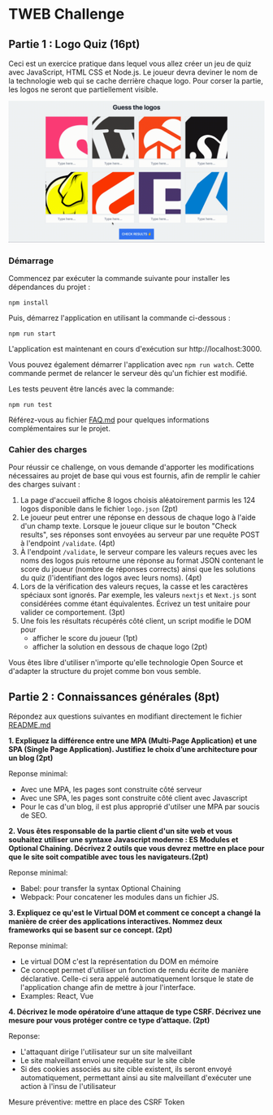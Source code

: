 # TWEB Challenge

## Partie 1 : Logo Quiz (16pt)

Ceci est un exercice pratique dans lequel vous allez créer un jeu de quiz avec JavaScript, HTML CSS et Node.js. Le joueur devra deviner le nom de la technologie web qui se cache derrière chaque logo. Pour corser la partie, les logos ne seront que partiellement visible.

![Example](./example.gif)

### Démarrage

Commencez par exécuter la commande suivante pour installer les dépendances du projet :
```
npm install
```

Puis, démarrez l'application en utilisant la commande ci-dessous :
```
npm run start
```

L'application est maintenant en cours d'exécution sur http://localhost:3000.

Vous pouvez également démarrer l'application avec `npm run watch`. Cette commande permet de relancer le serveur dès qu'un fichier est modifié.

Les tests peuvent être lancés avec la commande:
```
npm run test
```

Référez-vous au fichier [FAQ.md](./FAQ.md) pour quelques informations complémentaires sur le projet.

### Cahier des charges

Pour réussir ce challenge, on vous demande d'apporter les modifications nécessaires au projet de base qui vous est fournis, afin de remplir le cahier des charges suivant :

1. La page d'accueil affiche 8 logos choisis aléatoirement parmis les 124 logos disponible dans le fichier `logo.json` (2pt)
2. Le joueur peut entrer une réponse en dessous de chaque logo à l'aide d'un champ texte. Lorsque le joueur clique sur le bouton "Check results", ses réponses sont envoyées au serveur par une requête POST à l'endpoint `/validate`. (4pt)
3. À l'endpoint `/validate`, le serveur compare les valeurs reçues avec les noms des logos puis retourne une réponse au format JSON contenant le score du joueur (nombre de réponses corrects) ainsi que les solutions du quiz (l'identifiant des logos avec leurs noms). (4pt)
4. Lors de la vérification des valeurs reçues, la casse et les caractères spéciaux sont ignorés. Par exemple, les valeurs `nextjs` et `Next.js` sont considérées comme étant équivalentes. Écrivez un test unitaire pour valider ce comportement. (3pt)
5. Une fois les résultats récupérés côté client, un script modifie le DOM pour
   - afficher le score du joueur (1pt)
   - afficher la solution en dessous de chaque logo (2pt)

Vous êtes libre d'utiliser n'importe qu'elle technologie Open Source et d'adapter la structure du projet comme bon vous semble.

## Partie 2 : Connaissances générales (8pt)

Répondez aux questions suivantes en modifiant directement le fichier [README.md](./README.md)

**1. Expliquez la différence entre une MPA (Multi-Page Application) et une SPA (Single Page Application). Justifiez le choix d’une architecture pour un blog (2pt)**

Reponse minimal:
- Avec une MPA, les pages sont construite côté serveur
- Avec une SPA, les pages sont construite côté client avec Javascript
- Pour le cas d'un blog, il est plus approprié d'utilser une MPA par soucis de SEO.


**2. Vous êtes responsable de la partie client d'un site web et vous souhaitez utiliser une syntaxe Javascript moderne : ES Modules et Optional Chaining. Décrivez 2 outils que vous devrez mettre en place pour que le site soit compatible avec tous les navigateurs.(2pt)**

Reponse minimal:
- Babel: pour transfer la syntax Optional Chaining
- Webpack: Pour concatener les modules dans un fichier JS.

**3. Expliquez ce qu'est le Virtual DOM et comment ce concept a changé la manière de créer des applications interactives. Nommez deux frameworks qui se basent sur ce concept. (2pt)**

Reponse minimal:
- Le virtual DOM c'est la représentation du DOM en mémoire
- Ce concept permet d'utiliser un fonction de rendu écrite de manière déclarative. Celle-ci sera appelé automatiquement lorsque le state de l'application change afin de mettre à jour l'interface.
- Examples: React, Vue


**4. Décrivez le mode opératoire d’une attaque de type CSRF. Décrivez une mesure pour vous protéger contre ce type d’attaque. (2pt)**

Reponse:
- L'attaquant dirige l'utilisateur sur un site malveillant
- Le site malveillant envoi une requête sur le site cible
- Si des cookies associés au site cible existent, ils seront envoyé automatiquement, permettant ainsi au site malveillant d'exécuter une action à l'insu de l'utilisateur 

Mesure préventive: mettre en place des CSRF Token